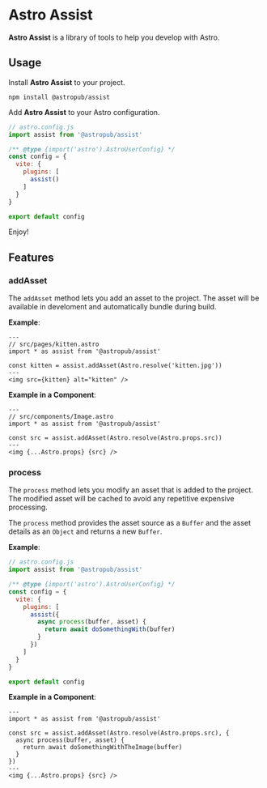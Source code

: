 # Astro Assist

**Astro Assist** is a library of tools to help you develop with Astro.

## Usage

Install **Astro Assist** to your project.

```shell
npm install @astropub/assist
```

Add **Astro Assist** to your Astro configuration.

```js
// astro.config.js
import assist from '@astropub/assist'

/** @type {import('astro').AstroUserConfig} */
const config = {
  vite: {
    plugins: [
      assist()
    ]
  }
}

export default config
```

Enjoy!

## Features

### addAsset

The `addAsset` method lets you add an asset to the project. The asset will be
available in develoment and automatically bundle during build.

**Example**:

```astro
---
// src/pages/kitten.astro
import * as assist from '@astropub/assist'

const kitten = assist.addAsset(Astro.resolve('kitten.jpg'))
---
<img src={kitten} alt="kitten" />
```

**Example in a Component**:

```astro
---
// src/components/Image.astro
import * as assist from '@astropub/assist'

const src = assist.addAsset(Astro.resolve(Astro.props.src))
---
<img {...Astro.props} {src} />
```

### process

The `process` method lets you modify an asset that is added to the project.
The modified asset will be cached to avoid any repetitive expensive processing.

The `process` method provides the asset source as a `Buffer` and the asset
details as an `Object` and returns a new `Buffer`.

**Example**:

```js
// astro.config.js
import assist from '@astropub/assist'

/** @type {import('astro').AstroUserConfig} */
const config = {
  vite: {
    plugins: [
      assist({
        async process(buffer, asset) {
          return await doSomethingWith(buffer)
        }
      })
    ]
  }
}

export default config
```

**Example in a Component**:

```astro
---
import * as assist from '@astropub/assist'

const src = assist.addAsset(Astro.resolve(Astro.props.src), {
  async process(buffer, asset) {
    return await doSomethingWithTheImage(buffer)
  }
})
---
<img {...Astro.props} {src} />
```
